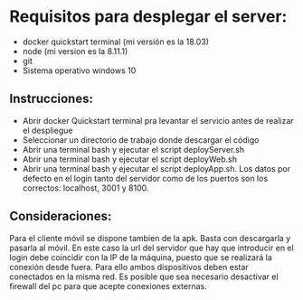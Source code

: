 # Requisitos para desplegar el server:
* docker quickstart terminal (mi versión es la 18.03)
* node (mi version es la 8.11.1)
* git
* Sistema operativo windows 10

## Instrucciones:
* Abrir docker Quickstart terminal pra levantar el servicio antes de realizar el despliegue
* Seleccionar un directorio de trabajo donde descargar el código
* Abrir una terminal bash y ejecutar el script deployServer.sh
* Abrir una terminal bash y ejecutar el script deployWeb.sh
* Abrir una terminal bash y ejecutar el script deployApp.sh. Los datos por defecto en el login
tanto del servidor como de los puertos son los correctos: localhost, 3001 y 8100.

## Consideraciones:
Para el cliente móvil se dispone tambien de la apk. Basta con descargarla y 
pasarla al móvil. En este caso la url del servidor que hay que introducir en el login
debe coincidir con la IP de la máquina, puesto que se realizará la conexión desde fuera.
Para ello ambos dispositivos deben estar conectados en la misma red.
Es posible que sea necesario desactivar el firewall del pc para que acepte conexiones externas.